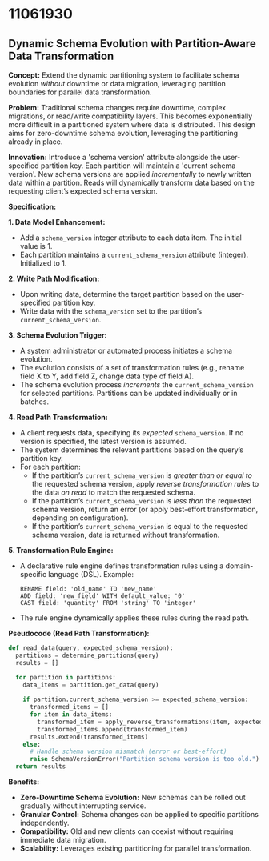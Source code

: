 # 11061930

## Dynamic Schema Evolution with Partition-Aware Data Transformation

**Concept:** Extend the dynamic partitioning system to facilitate schema evolution *without* downtime or data migration, leveraging partition boundaries for parallel data transformation.

**Problem:** Traditional schema changes require downtime, complex migrations, or read/write compatibility layers.  This becomes exponentially more difficult in a partitioned system where data is distributed.  This design aims for zero-downtime schema evolution, leveraging the partitioning already in place.

**Innovation:** Introduce a 'schema version' attribute alongside the user-specified partition key. Each partition will maintain a 'current schema version'.  New schema versions are applied *incrementally* to newly written data within a partition. Reads will dynamically transform data based on the requesting client’s expected schema version. 

**Specification:**

**1. Data Model Enhancement:**

*   Add a `schema_version` integer attribute to each data item. The initial value is 1.
*   Each partition maintains a `current_schema_version` attribute (integer).  Initialized to 1.

**2. Write Path Modification:**

*   Upon writing data, determine the target partition based on the user-specified partition key.
*   Write data with the `schema_version` set to the partition’s `current_schema_version`.

**3. Schema Evolution Trigger:**

*   A system administrator or automated process initiates a schema evolution.
*   The evolution consists of a set of transformation rules (e.g., rename field X to Y, add field Z, change data type of field A).
*   The schema evolution process *increments* the `current_schema_version` for selected partitions.  Partitions can be updated individually or in batches.

**4. Read Path Transformation:**

*   A client requests data, specifying its *expected* `schema_version`. If no version is specified, the latest version is assumed.
*   The system determines the relevant partitions based on the query’s partition key.
*   For each partition:
    *   If the partition’s `current_schema_version` is *greater than or equal to* the requested schema version, apply *reverse transformation rules* to the data *on read* to match the requested schema.
    *   If the partition’s `current_schema_version` is *less than* the requested schema version, return an error (or apply best-effort transformation, depending on configuration).
    *   If the partition’s `current_schema_version` is equal to the requested schema version, data is returned without transformation.

**5. Transformation Rule Engine:**

*   A declarative rule engine defines transformation rules using a domain-specific language (DSL). Example:
    ```
    RENAME field: 'old_name' TO 'new_name'
    ADD field: 'new_field' WITH default_value: '0'
    CAST field: 'quantity' FROM 'string' TO 'integer'
    ```
*   The rule engine dynamically applies these rules during the read path.

**Pseudocode (Read Path Transformation):**

```python
def read_data(query, expected_schema_version):
  partitions = determine_partitions(query)
  results = []

  for partition in partitions:
    data_items = partition.get_data(query)
    
    if partition.current_schema_version >= expected_schema_version:
      transformed_items = []
      for item in data_items:
        transformed_item = apply_reverse_transformations(item, expected_schema_version, partition.current_schema_version)
        transformed_items.append(transformed_item)
      results.extend(transformed_items)
    else:
      # Handle schema version mismatch (error or best-effort)
      raise SchemaVersionError("Partition schema version is too old.")
  return results
```

**Benefits:**

*   **Zero-Downtime Schema Evolution:** New schemas can be rolled out gradually without interrupting service.
*   **Granular Control:** Schema changes can be applied to specific partitions independently.
*   **Compatibility:**  Old and new clients can coexist without requiring immediate data migration.
*   **Scalability:** Leverages existing partitioning for parallel transformation.